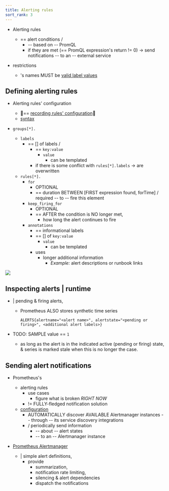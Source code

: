 ```yaml
---
title: Alerting rules
sort_rank: 3
---
```


* Alerting rules
  * == alert conditions /
    * -- based on -- PromQL
    * if they are met (== PromQL expression's return != 0) -> send notifications -- to an -- external service

* restrictions
  * 's names MUST be [valid label values](https://prometheus.io/docs/concepts/data_model/#metric-names-and-labels)

## Defining alerting rules

* Alerting rules' configuration
  * 👀== [recording rules' configuration](recording_rules.md)👀
  * [syntax](recording_rules.md#rule)

* `groups[*].`
  * `labels`
    * == [] of labels /
      * == `key:value`
        * `value`
          * can be templated
      * if there is some conflict with `rules[*].labels` -> are overwritten 
  * `rules[*].`
    * `for`
      * OPTIONAL
      * == duration BETWEEN [FIRST expression found, forTime] / required -- to -- fire this element
    * `keep_firing_for`
      * OPTIONAL
      * == AFTER the condition is NO longer met,
        * how long the alert continues to fire
    * `annotations`
      * == informational labels 
      * == [] of `key:value`
        * `value`
          * can be templated
      * uses
        * longer additional information
          * _Example:_ alert descriptions or runbook links

![](/grafana/media/docs/alerting/alert-rule-evaluation-2.png)

## Inspecting alerts | runtime

* | pending & firing alerts,
  * Prometheus ALSO stores synthetic time series
    ```
    ALERTS{alertname="<alert name>", alertstate="<pending or firing>", <additional alert labels>}
    ```
  
* TODO: SAMPLE value == `1`
  * as long as the alert is in the indicated active
    (pending or firing) state, & series is marked stale when this is no
    longer the case.

## Sending alert notifications

* Prometheus's 
  * alerting rules
    * use cases
      * figure what is broken *RIGHT NOW*
    * != FULLY-fledged notification solution
  * [configuration](configuration.md)
    * AUTOMATICALLY discover AVAILABLE Alertmanager instances -- through -- its service discovery integrations
    * / periodically send information 
      * -- about -- alert states
      * -- to an -- Alertmanager instance

* [Prometheus Alertmanager](https://prometheus.io/docs/alerting/alertmanager/)
  * | simple alert definitions,
    * provide
      * summarization,
      * notification rate limiting,
      * silencing & alert dependencies
      * dispatch the notifications
